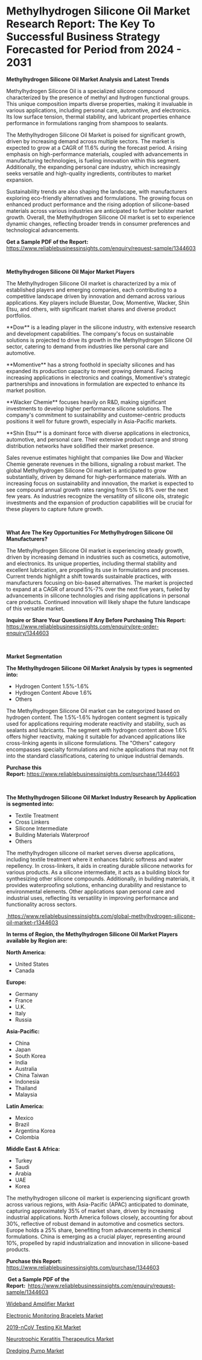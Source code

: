 <p><h1>Methylhydrogen Silicone Oil Market Research Report: The Key To Successful Business Strategy Forecasted for Period from 2024 - 2031</h1></p><p><strong>Methylhydrogen Silicone Oil Market Analysis and Latest Trends</strong></p>
<p><p>Methylhydrogen Silicone Oil is a specialized silicone compound characterized by the presence of methyl and hydrogen functional groups. This unique composition imparts diverse properties, making it invaluable in various applications, including personal care, automotive, and electronics. Its low surface tension, thermal stability, and lubricant properties enhance performance in formulations ranging from shampoos to sealants.</p><p>The Methylhydrogen Silicone Oil Market is poised for significant growth, driven by increasing demand across multiple sectors. The market is expected to grow at a CAGR of 11.6% during the forecast period. A rising emphasis on high-performance materials, coupled with advancements in manufacturing technologies, is fueling innovation within this segment. Additionally, the expanding personal care industry, which increasingly seeks versatile and high-quality ingredients, contributes to market expansion.</p><p>Sustainability trends are also shaping the landscape, with manufacturers exploring eco-friendly alternatives and formulations. The growing focus on enhanced product performance and the rising adoption of silicone-based materials across various industries are anticipated to further bolster market growth. Overall, the Methylhydrogen Silicone Oil market is set to experience dynamic changes, reflecting broader trends in consumer preferences and technological advancements.</p></p>
<p><strong>Get a Sample PDF of the Report:&nbsp;</strong> <a href="https://www.reliablebusinessinsights.com/enquiry/request-sample/1344603?utm_campaign=118&utm_medium=2&utm_source=Github&utm_content=ia&utm_term=30092024&utm_id=methylhydrogen-silicone-oil">https://www.reliablebusinessinsights.com/enquiry/request-sample/1344603</a></p>
<p>&nbsp;</p>
<p><strong>Methylhydrogen Silicone Oil Major Market Players</strong></p>
<p><p>The Methylhydrogen Silicone Oil market is characterized by a mix of established players and emerging companies, each contributing to a competitive landscape driven by innovation and demand across various applications. Key players include Bluestar, Dow, Momentive, Wacker, Shin Etsu, and others, with significant market shares and diverse product portfolios.</p><p>**Dow** is a leading player in the silicone industry, with extensive research and development capabilities. The company's focus on sustainable solutions is projected to drive its growth in the Methylhydrogen Silicone Oil sector, catering to demand from industries like personal care and automotive.</p><p>**Momentive** has a strong foothold in specialty silicones and has expanded its production capacity to meet growing demand. Facing increasing applications in electronics and coatings, Momentive's strategic partnerships and innovations in formulation are expected to enhance its market position.</p><p>**Wacker Chemie** focuses heavily on R&D, making significant investments to develop higher performance silicone solutions. The company's commitment to sustainability and customer-centric products positions it well for future growth, especially in Asia-Pacific markets.</p><p>**Shin Etsu** is a dominant force with diverse applications in electronics, automotive, and personal care. Their extensive product range and strong distribution networks have solidified their market presence.</p><p>Sales revenue estimates highlight that companies like Dow and Wacker Chemie generate revenues in the billions, signaling a robust market. The global Methylhydrogen Silicone Oil market is anticipated to grow substantially, driven by demand for high-performance materials. With an increasing focus on sustainability and innovation, the market is expected to see compound annual growth rates ranging from 5% to 8% over the next few years. As industries recognize the versatility of silicone oils, strategic investments and the expansion of production capabilities will be crucial for these players to capture future growth.</p></p>
<p>&nbsp;</p>
<p><strong>What Are The Key Opportunities For Methylhydrogen Silicone Oil Manufacturers?</strong></p>
<p><p>The Methylhydrogen Silicone Oil market is experiencing steady growth, driven by increasing demand in industries such as cosmetics, automotive, and electronics. Its unique properties, including thermal stability and excellent lubrication, are propelling its use in formulations and processes. Current trends highlight a shift towards sustainable practices, with manufacturers focusing on bio-based alternatives. The market is projected to expand at a CAGR of around 5%-7% over the next five years, fueled by advancements in silicone technologies and rising applications in personal care products. Continued innovation will likely shape the future landscape of this versatile market.</p></p>
<p><strong>Inquire or Share Your Questions If Any Before Purchasing This Report:</strong> <a href="https://www.reliablebusinessinsights.com/enquiry/pre-order-enquiry/1344603?utm_campaign=118&utm_medium=2&utm_source=Github&utm_content=ia&utm_term=30092024&utm_id=methylhydrogen-silicone-oil">https://www.reliablebusinessinsights.com/enquiry/pre-order-enquiry/1344603</a></p>
<p>&nbsp;</p>
<p><strong>Market Segmentation</strong></p>
<p><strong>The Methylhydrogen Silicone Oil Market Analysis by types is segmented into:</strong></p>
<p><ul><li>Hydrogen Content 1.5%-1.6%</li><li>Hydrogen Content Above 1.6%</li><li>Others</li></ul></p>
<p><p>The Methylhydrogen Silicone Oil market can be categorized based on hydrogen content. The 1.5%-1.6% hydrogen content segment is typically used for applications requiring moderate reactivity and stability, such as sealants and lubricants. The segment with hydrogen content above 1.6% offers higher reactivity, making it suitable for advanced applications like cross-linking agents in silicone formulations. The "Others" category encompasses specialty formulations and niche applications that may not fit into the standard classifications, catering to unique industrial demands.</p></p>
<p><strong>Purchase this Report:&nbsp;</strong><a href="https://www.reliablebusinessinsights.com/purchase/1344603?utm_campaign=118&utm_medium=2&utm_source=Github&utm_content=ia&utm_term=30092024&utm_id=methylhydrogen-silicone-oil">https://www.reliablebusinessinsights.com/purchase/1344603</a></p>
<p>&nbsp;</p>
<p><strong>The Methylhydrogen Silicone Oil Market Industry Research by Application is segmented into:</strong></p>
<p><ul><li>Textile Treatment</li><li>Cross Linkers</li><li>Silicone Intermediate</li><li>Building Materials Waterproof</li><li>Others</li></ul></p>
<p><p>The methylhydrogen silicone oil market serves diverse applications, including textile treatment where it enhances fabric softness and water repellency. In cross-linkers, it aids in creating durable silicone networks for various products. As a silicone intermediate, it acts as a building block for synthesizing other silicone compounds. Additionally, in building materials, it provides waterproofing solutions, enhancing durability and resistance to environmental elements. Other applications span personal care and industrial uses, reflecting its versatility in improving performance and functionality across sectors.</p></p>
<p><a href="https://www.reliablebusinessinsights.com/global-methylhydrogen-silicone-oil-market-r1344603?utm_campaign=118&utm_medium=2&utm_source=Github&utm_content=ia&utm_term=30092024&utm_id=methylhydrogen-silicone-oil">&nbsp;https://www.reliablebusinessinsights.com/global-methylhydrogen-silicone-oil-market-r1344603</a></p>
<p><strong>In terms of Region, the Methylhydrogen Silicone Oil Market Players available by Region are:</strong></p>
<p>
    <p> <strong> North America: </strong>
        <ul>
            <li>United States</li>
            <li>Canada</li>
        </ul>
        </p> 
    <p> <strong> Europe: </strong>
        <ul>
            <li>Germany</li>
            <li>France</li>
            <li>U.K.</li>
            <li>Italy</li>
            <li>Russia</li>
        </ul>
        </p> 
    <p> <strong> Asia-Pacific: </strong>
        <ul>
            <li>China</li>
            <li>Japan</li>
            <li>South Korea</li>
            <li>India</li>
            <li>Australia</li>
            <li>China Taiwan</li>
            <li>Indonesia</li>
            <li>Thailand</li>
            <li>Malaysia</li>
        </ul>
        </p> 
    <p> <strong> Latin America: </strong>
        <ul>
            <li>Mexico</li>
            <li>Brazil</li>
            <li>Argentina Korea</li>
            <li>Colombia</li>
        </ul>
        </p> 
    <p> <strong> Middle East & Africa: </strong>
        <ul>
            <li>Turkey</li>
            <li>Saudi</li>
            <li>Arabia</li>
            <li>UAE</li>
            <li>Korea</li>
        </ul>
    </p>
    </p>
<p><p>The methylhydrogen silicone oil market is experiencing significant growth across various regions, with Asia-Pacific (APAC) anticipated to dominate, capturing approximately 35% of market share, driven by increasing industrial applications. North America follows closely, accounting for about 30%, reflective of robust demand in automotive and cosmetics sectors. Europe holds a 25% share, benefiting from advancements in chemical formulations. China is emerging as a crucial player, representing around 10%, propelled by rapid industrialization and innovation in silicone-based products.</p></p>
<p><strong>Purchase this Report: </strong><a href="https://www.reliablebusinessinsights.com/purchase/1344603?utm_campaign=118&utm_medium=2&utm_source=Github&utm_content=ia&utm_term=30092024&utm_id=methylhydrogen-silicone-oil">https://www.reliablebusinessinsights.com/purchase/1344603</a></p>
<p>&nbsp;<strong>Get a Sample PDF of the Report:&nbsp;&nbsp;</strong><a href="https://www.reliablebusinessinsights.com/enquiry/request-sample/1344603?utm_campaign=118&utm_medium=2&utm_source=Github&utm_content=ia&utm_term=30092024&utm_id=methylhydrogen-silicone-oil">https://www.reliablebusinessinsights.com/enquiry/request-sample/1344603</a></p>
<p><strong></strong></p>
<p><p><a href="https://issuu.com/reportprime-2/docs/wideband-amplifier-market-size-2030_88a65ccaed1865?utm_campaign=118&utm_medium=2&utm_source=Github&utm_content=ia&utm_term=30092024&utm_id=methylhydrogen-silicone-oil">Wideband Amplifier Market</a></p><p><a href="https://issuu.com/reportprime-2/docs/electronic-monitoring-bracelets-mar_8f9aa95ebaf1c9?utm_campaign=118&utm_medium=2&utm_source=Github&utm_content=ia&utm_term=30092024&utm_id=methylhydrogen-silicone-oil">Electronic Monitoring Bracelets Market</a></p><p><a href="https://github.com/kaufmannDavid16/Market-Research-Report-List-1/blob/main/2019-ncov-testing-kit-market.md?utm_campaign=118&utm_medium=2&utm_source=Github&utm_content=ia&utm_term=30092024&utm_id=methylhydrogen-silicone-oil">2019-nCoV Testing Kit Market</a></p><p><a href="https://github.com/AlisaRowe24/Market-Research-Report-List-1/blob/main/neurotrophic-keratitis-therapeutics-market.md?utm_campaign=118&utm_medium=2&utm_source=Github&utm_content=ia&utm_term=30092024&utm_id=methylhydrogen-silicone-oil">Neurotrophic Keratitis Therapeutics Market</a></p><p><a href="https://www.linkedin.com/pulse/global-dredging-pump-market-focus-product-type-low-pressure-ighde?utm_campaign=118&utm_medium=2&utm_source=Github&utm_content=ia&utm_term=30092024&utm_id=methylhydrogen-silicone-oil">Dredging Pump Market</a></p></p>